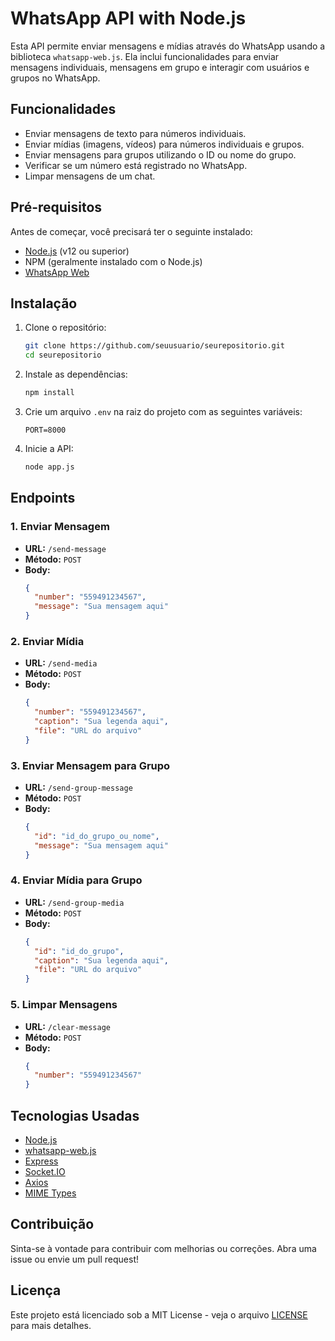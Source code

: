 # WhatsApp API with Node.js

Esta API permite enviar mensagens e mídias através do WhatsApp usando a biblioteca `whatsapp-web.js`. Ela inclui funcionalidades para enviar mensagens individuais, mensagens em grupo e interagir com usuários e grupos no WhatsApp.

## Funcionalidades

- Enviar mensagens de texto para números individuais.
- Enviar mídias (imagens, vídeos) para números individuais e grupos.
- Enviar mensagens para grupos utilizando o ID ou nome do grupo.
- Verificar se um número está registrado no WhatsApp.
- Limpar mensagens de um chat.

## Pré-requisitos

Antes de começar, você precisará ter o seguinte instalado:

- [Node.js](https://nodejs.org/) (v12 ou superior)
- NPM (geralmente instalado com o Node.js)
- [WhatsApp Web](https://web.whatsapp.com/)

## Instalação

1. Clone o repositório:

   ```bash
   git clone https://github.com/seuusuario/seurepositorio.git
   cd seurepositorio
   ```

2. Instale as dependências:

   ```bash
   npm install
   ```

3. Crie um arquivo `.env` na raiz do projeto com as seguintes variáveis:

   ```plaintext
   PORT=8000
   ```

4. Inicie a API:

   ```bash
   node app.js
   ```

## Endpoints

### 1. Enviar Mensagem

- **URL:** `/send-message`
- **Método:** `POST`
- **Body:**
  ```json
  {
    "number": "559491234567",
    "message": "Sua mensagem aqui"
  }
  ```

### 2. Enviar Mídia

- **URL:** `/send-media`
- **Método:** `POST`
- **Body:**
  ```json
  {
    "number": "559491234567",
    "caption": "Sua legenda aqui",
    "file": "URL do arquivo"
  }
  ```

### 3. Enviar Mensagem para Grupo

- **URL:** `/send-group-message`
- **Método:** `POST`
- **Body:**
  ```json
  {
    "id": "id_do_grupo_ou_nome",
    "message": "Sua mensagem aqui"
  }
  ```

### 4. Enviar Mídia para Grupo

- **URL:** `/send-group-media`
- **Método:** `POST`
- **Body:**
  ```json
  {
    "id": "id_do_grupo",
    "caption": "Sua legenda aqui",
    "file": "URL do arquivo"
  }
  ```

### 5. Limpar Mensagens

- **URL:** `/clear-message`
- **Método:** `POST`
- **Body:**
  ```json
  {
    "number": "559491234567"
  }
  ```

## Tecnologias Usadas

- [Node.js](https://nodejs.org/)
- [whatsapp-web.js](https://github.com/pavlishewhatsapp/web.js)
- [Express](https://expressjs.com/)
- [Socket.IO](https://socket.io/)
- [Axios](https://axios-http.com/)
- [MIME Types](https://www.npmjs.com/package/mime-types)

## Contribuição

Sinta-se à vontade para contribuir com melhorias ou correções. Abra uma issue ou envie um pull request!

## Licença

Este projeto está licenciado sob a MIT License - veja o arquivo [LICENSE](LICENSE) para mais detalhes.
